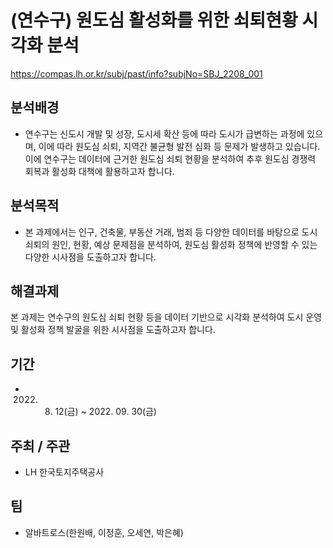 # (연수구) 원도심 활성화를 위한 쇠퇴현황 시각화 분석

https://compas.lh.or.kr/subj/past/info?subjNo=SBJ_2208_001

## 분석배경
* 연수구는 신도시 개발 및 성장, 도시세 확산 등에 따라 도시가 급변하는 과정에 있으며, 이에 따라 원도심 쇠퇴, 지역간 불균형 발전 심화 등 문제가 발생하고 있습니다. 이에 연수구는 데이터에 근거한 원도심 쇠퇴 현황을 분석하여 추후 원도심 경쟁력 회복과 활성화 대책에 활용하고자 합니다.

## 분석목적
* 본 과제에서는 인구, 건축물, 부동산 거래, 범죄 등 다양한 데이터를 바탕으로 도시쇠퇴의 원인, 현황, 예상 문제점을 분석하여, 원도심 활성화 정책에 반영할 수 있는 다양한 시사점을 도출하고자 합니다.

## 해결과제
본 과제는 연수구의 원도심 쇠퇴 현황 등을 데이터 기반으로 시각화 분석하여 도시 운영 및 활성화 정책 발굴을 위한 시사점을 도출하고자 합니다.

## 기간
* 2022. 08. 12(금) ~ 2022. 09. 30(금)

## 주최 / 주관
* LH 한국토지주택공사

## 팀
* 알바트로스(한원배, 이정훈, 오세연, 박은혜)
